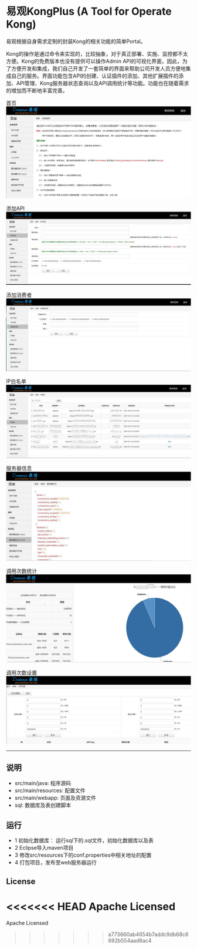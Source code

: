 # 易观KongPlus (A Tool for Operate Kong)

易观根据自身需求定制的封装Kong的相关功能的简单Portal。

Kong的操作是通过命令来实现的，比较抽象，对于真正部署、实施、监控都不太方便。Kong的免费版本也没有提供可以操作Admin API的可视化界面，因此，为了方便开发和集成，我们自己开发了一套简单的界面来帮助公司开发人员方便地集成自己的服务。界面功能包含API的创建、认证插件的添加、其他扩展插件的添加、API管理、Kong服务器状态查询以及API调用统计等功能。功能也在随着需求的增加而不断地丰富完善。


首页
![index](/img/index.jpg)

添加API
![api](/img/addapi.jpg)

添加消费者
![api](/img/addconsumer.jpg)

IP白名单
![ip](/img/ip.jpg)

服务器信息
![info](/img/sinfo.jpg)

调用次数统计
![call](/img/count1.jpg)

调用次数设置
![call](/img/count2.jpg)


------

## 说明
 - src/main/java: 程序源码
 - src/main/resources: 配置文件
 - src/main/webapp: 页面及资源文件
 - sql: 数据库及表创建脚本

## 运行
 - 1 初始化数据库： 运行sql下的.sql文件，初始化数据库以及表
 - 2 Eclipse导入maven项目
 - 3 修改src/resources下的conf.properties中相关地址的配置
 - 4 打包项目，发布至web服务器运行

## License
<<<<<<< HEAD
   Apache Licensed
=======
   Apache Licensed
>>>>>>> a773660ab4654b7addc9db68c6692b554aad8ac4
